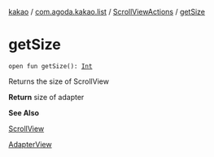 [kakao](../../index.md) / [com.agoda.kakao.list](../index.md) / [ScrollViewActions](index.md) / [getSize](./get-size.md)

# getSize

`open fun getSize(): `[`Int`](https://kotlinlang.org/api/latest/jvm/stdlib/kotlin/-int/index.html)

Returns the size of ScrollView

**Return**
size of adapter

**See Also**

[ScrollView](https://developer.android.com/reference/android/widget/ScrollView.html)

[AdapterView](https://developer.android.com/reference/android/widget/AdapterView.html)

